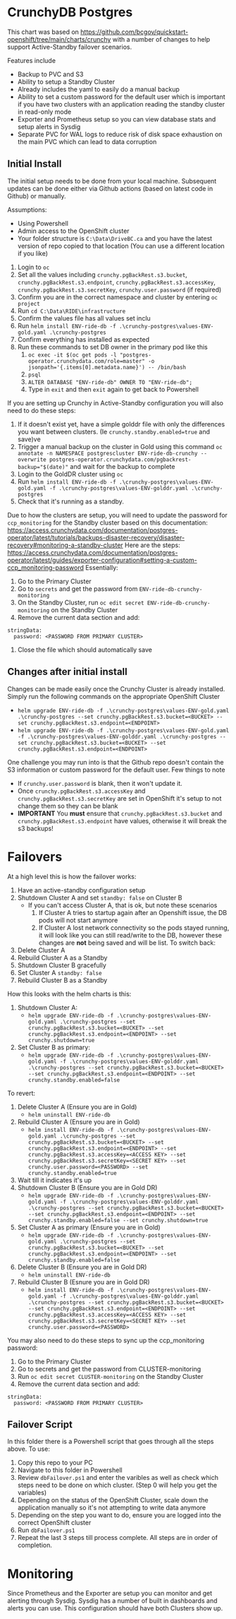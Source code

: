# CrunchyDB Postgres

This chart was based on https://github.com/bcgov/quickstart-openshift/tree/main/charts/crunchy with a number of changes to help support Active-Standby failover scenarios.

Features include
- Backup to PVC and S3
- Ability to setup a Standby Cluster
- Already includes the yaml to easily do a manual backup
- Ability to set a custom password for the default user which is important if you have two clusters with an application reading the standby cluster in read-only mode
- Exporter and Prometheus setup so you can view database stats and setup alerts in Sysdig
- Separate PVC for WAL logs to reduce risk of disk space exhaustion on the main PVC which can lead to data corruption

## Initial Install
The initial setup needs to be done from your local machine. Subsequent updates can be done either via Github actions (based on latest code in Github) or manually.

Assumptions:
- Using Powershell
- Admin access to the OpenShift cluster
- Your folder structure is `C:\Data\DriveBC.ca` and you have the latest version of repo copied to that location (You can use a different location if you like)

1. Login to `oc` 
1. Set all the values including `crunchy.pgBackRest.s3.bucket`, `crunchy.pgBackRest.s3.endpoint`, `crunchy.pgBackRest.s3.accessKey`, `crunchy.pgBackRest.s3.secretKey`, `crunchy.user.password` (if required)
1. Confirm you are in the correct namespace and cluster by entering `oc project`
1. Run `cd C:\Data\RIDE\infrastructure`
1. Confirm the values file has all values set inclu
1. Run `helm install ENV-ride-db -f .\crunchy-postgres\values-ENV-gold.yaml .\crunchy-postgres`
1. Confirm everything has installed as expected
1. Run these commands to set DB owner in the primary pod like this
    1. `oc exec -it $(oc get pods -l "postgres-operator.crunchydata.com/role=master" -o jsonpath='{.items[0].metadata.name}') -- /bin/bash`
    1. `psql`
    1.  `ALTER DATABASE "ENV-ride-db" OWNER TO "ENV-ride-db";`
    1. Type in `exit` and then `exit` again to get back to Powershell

If you are setting up Crunchy in Active-Standby configuration you will also need to do these steps:
1. If it doesn't exist yet, have a simple golddr file with only the differences you want between clusters. (Ie `crunchy.standby.enabled=true` and save)ve
1. Trigger a manual backup on the cluster in Gold using this command `oc annotate -n NAMESPACE postgrescluster ENV-ride-db-crunchy --overwrite postgres-operator.crunchydata.com/pgbackrest-backup="$(date)"` and wait for the backup to complete
1. Login to the GoldDR cluster using `oc`
1. Run `helm install ENV-ride-db -f .\crunchy-postgres\values-ENV-gold.yaml -f .\crunchy-postgres\values-ENV-golddr.yaml .\crunchy-postgres`
1. Check that it's running as a standby.

Due to how the clusters are setup, you will need to update the password for `ccp_monitoring` for the Standby cluster based on this documentation: https://access.crunchydata.com/documentation/postgres-operator/latest/tutorials/backups-disaster-recovery/disaster-recovery#monitoring-a-standby-cluster
Here are the steps: https://access.crunchydata.com/documentation/postgres-operator/latest/guides/exporter-configuration#setting-a-custom-ccp_monitoring-password
Essentially:
1. Go to the Primary Cluster
1. Go to `secrets` and get the password from `ENV-ride-db-crunchy-monitoring`
1. On the Standby Cluster, run `oc edit secret ENV-ride-db-crunchy-monitoring` on the Standby Cluster
1. Remove the current data section and add:
```
stringData:
  password: <PASSWORD FROM PRIMARY CLUSTER>
```
1. Close the file which should automatically save

## Changes after initial install
Changes can be made easily once the Crunchy Cluster is already installed. Simply run the following commands on the appropriate OpenShift Cluster
- `helm upgrade ENV-ride-db -f .\crunchy-postgres\values-ENV-gold.yaml .\crunchy-postgres --set crunchy.pgBackRest.s3.bucket=<BUCKET> --set crunchy.pgBackRest.s3.endpoint=<ENDPOINT>`
- `helm upgrade ENV-ride-db -f .\crunchy-postgres\values-ENV-gold.yaml -f .\crunchy-postgres\values-ENV-golddr.yaml .\crunchy-postgres --set crunchy.pgBackRest.s3.bucket=<BUCKET> --set crunchy.pgBackRest.s3.endpoint=<ENDPOINT>`

One challenge you may run into is that the Github repo doesn't contain the S3 information or custom password for the default user. Few things to note
- If `crunchy.user.password` is blank, then it won't update it.
- Once `crunchy.pgBackRest.s3.accessKey` and `crunchy.pgBackRest.s3.secretKey` are set in OpenShift it's setup to not change them so they can be blank
- **IMPORTANT** You **must** ensure that `crunchy.pgBackRest.s3.bucket` and `crunchy.pgBackRest.s3.endpoint` have values, otherwise it will break the s3 backups!


# Failovers
At a high level this is how the failover works:
1. Have an active-standby configuration setup
1. Shutdown Cluster A and set `standby: false` on Cluster B
    - If you can't access Cluster A, that is ok, but note these scenarios
        1. If Cluster A tries to startup again after an Openshift issue, the DB pods will not start anymore
        1. If Cluster A lost network connectivity so the pods stayed running, it will look like you can still read/write to the DB, however these changes are **not** being saved and will be list.
To switch back:
1. Delete Cluster A
1. Rebuild Cluster A as a Standby
1. Shutdown Cluster B gracefully
1. Set Cluster A `standby: false`
1. Rebuild Cluster B as a Standby

How this looks with the helm charts is this:
1. Shutdown Cluster A:
    - `helm upgrade ENV-ride-db -f .\crunchy-postgres\values-ENV-gold.yaml .\crunchy-postgres --set crunchy.pgBackRest.s3.bucket=<BUCKET> --set crunchy.pgBackRest.s3.endpoint=<ENDPOINT> --set crunchy.shutdown=true`
1. Set Cluster B as primary:
    - `helm upgrade ENV-ride-db -f .\crunchy-postgres\values-ENV-gold.yaml -f .\crunchy-postgres\values-ENV-golddr.yaml .\crunchy-postgres --set crunchy.pgBackRest.s3.bucket=<BUCKET> --set crunchy.pgBackRest.s3.endpoint=<ENDPOINT> --set crunchy.standby.enabled=false`

To revert:
1. Delete Cluster A (Ensure you are in Gold)
    - `helm uninstall ENV-ride-db`
1. Rebuild Cluster A (Ensure you are in Gold)
    - `helm install ENV-ride-db -f .\crunchy-postgres\values-ENV-gold.yaml .\crunchy-postgres --set crunchy.pgBackRest.s3.bucket=<BUCKET> --set crunchy.pgBackRest.s3.endpoint=<ENDPOINT> --set crunchy.pgBackRest.s3.accessKey=<ACCESS KEY> --set crunchy.pgBackRest.s3.secretKey=<SECRET KEY> --set crunchy.user.password=<PASSWORD> --set crunchy.standby.enabled=true`
1. Wait till it indicates it's up
1. Shutdown Cluster B (Ensure you are in Gold DR)
    - `helm upgrade ENV-ride-db -f .\crunchy-postgres\values-ENV-gold.yaml -f .\crunchy-postgres\values-ENV-golddr.yaml .\crunchy-postgres --set crunchy.pgBackRest.s3.bucket=<BUCKET> --set crunchy.pgBackRest.s3.endpoint=<ENDPOINT> --set crunchy.standby.enabled=false --set crunchy.shutdown=true`
1. Set Cluster A as primary (Ensure you are in Gold)
    - `helm upgrade ENV-ride-db -f .\crunchy-postgres\values-ENV-gold.yaml .\crunchy-postgres --set crunchy.pgBackRest.s3.bucket=<BUCKET> --set crunchy.pgBackRest.s3.endpoint=<ENDPOINT> --set crunchy.standby.enabled=false`
1. Delete Cluster B (Ensure you are in Gold DR)
    - `helm uninstall ENV-ride-db`
1. Rebuild Cluster B (Esnure you are in Gold DR)
    - `helm install ENV-ride-db -f .\crunchy-postgres\values-ENV-gold.yaml -f .\crunchy-postgres\values-ENV-golddr.yaml .\crunchy-postgres --set crunchy.pgBackRest.s3.bucket=<BUCKET> --set crunchy.pgBackRest.s3.endpoint=<ENDPOINT> --set crunchy.pgBackRest.s3.accessKey=<ACCESS KEY> --set crunchy.pgBackRest.s3.secretKey=<SECRET KEY> --set crunchy.user.password=<PASSWORD>`

You may also need to do these steps to sync up the ccp_monitoring password:
1. Go to the Primary Cluster
1. Go to secrets and get the password from CLUSTER-monitoring
1. Run `oc edit secret CLUSTER-monitoring` on the Standby Cluster
1. Remove the current data section and add:
```
stringData:
  password: <PASSWORD FROM PRIMARY CLUSTER>
```

## Failover Script
In this folder there is a Powershell script that goes through all the steps above. To use:
1. Copy this repo to your PC
1. Navigate to this folder in Powershell
1. Review `dbFailover.ps1` and enter the varibles as well as check which steps need to be done on which cluster. (Step 0 will help you get the variables)
1. Depending on the status of the OpenShift Cluster, scale down the application manually so it's not attempting to write data anymore
1. Depending on the step you want to do, ensure you are logged into the correct OpenShift cluster
1. Run `dbFailover.ps1`
1. Repeat the last 3 steps till process complete. All steps are in order of completion.


# Monitoring
Since Prometheus and the Exporter are setup you can monitor and get alerting through Sysdig. Sysdig has a number of built in dashboards and alerts you can use.
This configuration should have both Clusters show up.

